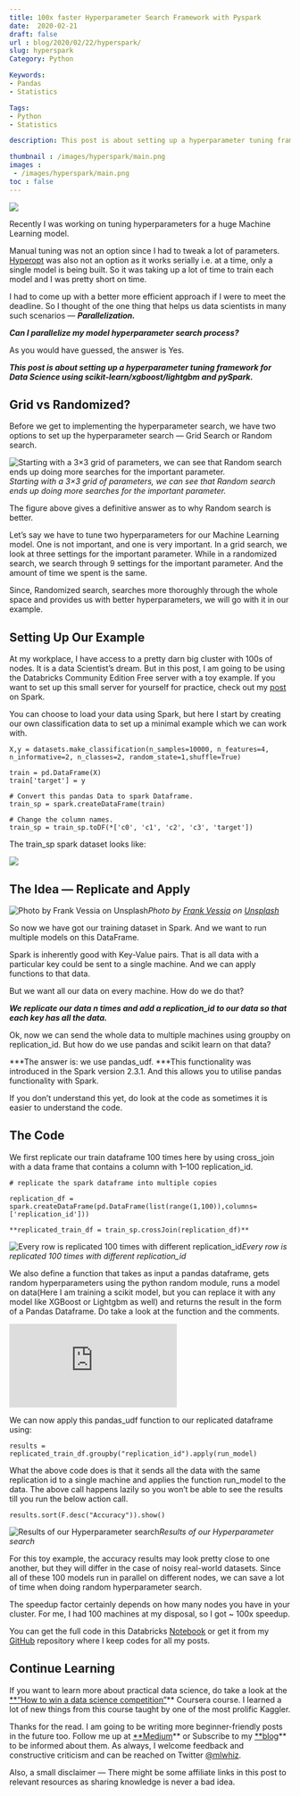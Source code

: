 ```yaml
---
title: 100x faster Hyperparameter Search Framework with Pyspark
date:  2020-02-21
draft: false
url : blog/2020/02/22/hyperspark/
slug: hyperspark
Category: Python

Keywords:
- Pandas
- Statistics

Tags: 
- Python
- Statistics

description: This post is about setting up a hyperparameter tuning framework for Data Science using scikit-learn/xgboost/lightgbm and pySpark

thumbnail : /images/hyperspark/main.png
images :
 - /images/hyperspark/main.png
toc : false
---
```


![](/images/hyperspark/main.png)

Recently I was working on tuning hyperparameters for a huge Machine Learning model.

Manual tuning was not an option since I had to tweak a lot of parameters. [Hyperopt](https://towardsdatascience.com/automate-hyperparameter-tuning-for-your-models-71b18f819604) was also not an option as it works serially i.e. at a time, only a single model is being built. So it was taking up a lot of time to train each model and I was pretty short on time.

I had to come up with a better more efficient approach if I were to meet the deadline. So I thought of the one thing that helps us data scientists in many such scenarios — ***Parallelization.***

***Can I parallelize my model hyperparameter search process?***

As you would have guessed, the answer is Yes.

***This post is about setting up a hyperparameter tuning framework for Data Science using scikit-learn/xgboost/lightgbm and pySpark.***

## Grid vs Randomized?

Before we get to implementing the hyperparameter search, we have two options to set up the hyperparameter search — Grid Search or Random search.

![Starting with a 3×3 grid of parameters, we can see that Random search ends up doing more searches for the important parameter.](/images/hyperspark/0.png)*Starting with a 3×3 grid of parameters, we can see that Random search ends up doing more searches for the important parameter.*

The figure above gives a definitive answer as to why Random search is better.

Let’s say we have to tune two hyperparameters for our Machine Learning model. One is not important, and one is very important. In a grid search, we look at three settings for the important parameter. While in a randomized search, we search through 9 settings for the important parameter. And the amount of time we spent is the same.

Since, Randomized search, searches more thoroughly through the whole space and provides us with better hyperparameters, we will go with it in our example.

## Setting Up Our Example

At my workplace, I have access to a pretty darn big cluster with 100s of nodes. It is a data Scientist’s dream. But in this post, I am going to be using the Databricks Community Edition Free server with a toy example. If you want to set up this small server for yourself for practice, check out my [post](https://towardsdatascience.com/the-hitchhikers-guide-to-handle-big-data-using-spark-90b9be0fe89a) on Spark.

You can choose to load your data using Spark, but here I start by creating our own classification data to set up a minimal example which we can work with.

    X,y = datasets.make_classification(n_samples=10000, n_features=4, n_informative=2, n_classes=2, random_state=1,shuffle=True)

    train = pd.DataFrame(X)
    train['target'] = y

    # Convert this pandas Data to spark Dataframe. 
    train_sp = spark.createDataFrame(train)

    # Change the column names.
    train_sp = train_sp.toDF(*['c0', 'c1', 'c2', 'c3', 'target'])

The train_sp spark dataset looks like:

![](/images/hyperspark/1.png)

## The Idea — Replicate and Apply

![Photo by [Frank Vessia](https://unsplash.com/@frankvex?utm_source=medium&utm_medium=referral) on [Unsplash](https://unsplash.com?utm_source=medium&utm_medium=referral)](/images/hyperspark/2.png)*Photo by [Frank Vessia](https://unsplash.com/@frankvex?utm_source=medium&utm_medium=referral) on [Unsplash](https://unsplash.com?utm_source=medium&utm_medium=referral)*

So now we have got our training dataset in Spark. And we want to run multiple models on this DataFrame.

Spark is inherently good with Key-Value pairs. That is all data with a particular key could be sent to a single machine. And we can apply functions to that data.

But we want all our data on every machine. How do we do that?

***We replicate our data n times and add a replication_id to our data so that each key has all the data.***

Ok, now we can send the whole data to multiple machines using groupby on replication_id. But how do we use pandas and scikit learn on that data?

***The answer is: we use pandas_udf. ***This functionality was introduced in the Spark version 2.3.1. And this allows you to utilise pandas functionality with Spark.

If you don’t understand this yet, do look at the code as sometimes it is easier to understand the code.

## The Code

We first replicate our train dataframe 100 times here by using cross_join with a data frame that contains a column with 1–100 replication_id.

    # replicate the spark dataframe into multiple copies

    replication_df = spark.createDataFrame(pd.DataFrame(list(range(1,100)),columns=['replication_id']))

    **replicated_train_df = train_sp.crossJoin(replication_df)**

![Every row is replicated 100 times with different replication_id](/images/hyperspark/3.png)*Every row is replicated 100 times with different replication_id*

We also define a function that takes as input a pandas dataframe, gets random hyperparameters using the python random module, runs a model on data(Here I am training a scikit model, but you can replace it with any model like XGBoost or Lightgbm as well) and returns the result in the form of a Pandas Dataframe. Do take a look at the function and the comments.

<iframe src="https://medium.com/media/6712e8f8099a96c2b0c1246f538e3be1" frameborder=0></iframe>

We can now apply this pandas_udf function to our replicated dataframe using:

    results = replicated_train_df.groupby("replication_id").apply(run_model)

What the above code does is that it sends all the data with the same replication id to a single machine and applies the function run_model to the data. The above call happens lazily so you won’t be able to see the results till you run the below action call.

    results.sort(F.desc("Accuracy")).show()

![Results of our Hyperparameter search](/images/hyperspark/4.png)*Results of our Hyperparameter search*

For this toy example, the accuracy results may look pretty close to one another, but they will differ in the case of noisy real-world datasets. Since all of these 100 models run in parallel on different nodes, we can save a lot of time when doing random hyperparameter search.

The speedup factor certainly depends on how many nodes you have in your cluster. For me, I had 100 machines at my disposal, so I got ~ 100x speedup.

You can get the full code in this Databricks [Notebook](https://databricks-prod-cloudfront.cloud.databricks.com/public/4027ec902e239c93eaaa8714f173bcfc/7664398068420572/3438177909678058/3797400441762013/latest.html) or get it from my [GitHub](https://github.com/MLWhiz/data_science_blogs/tree/master/spark_hyperparams_tuning) repository where I keep codes for all my posts.

## Continue Learning

If you want to learn more about practical data science, do take a look at the [**“How to win a data science competition”](https://www.coursera.org/specializations/aml?siteID=lVarvwc5BD0-BShznKdc3CUauhfsM7_8xw&utm_content=2&utm_medium=partners&utm_source=linkshare&utm_campaign=lVarvwc5BD0)** Coursera course. I learned a lot of new things from this course taught by one of the most prolific Kaggler.

Thanks for the read. I am going to be writing more beginner-friendly posts in the future too. Follow me up at [**Medium](https://medium.com/@rahul_agarwal?source=post_page---------------------------)** or Subscribe to my [**blog](http://eepurl.com/dbQnuX?source=post_page---------------------------)** to be informed about them. As always, I welcome feedback and constructive criticism and can be reached on Twitter [@mlwhiz](https://twitter.com/MLWhiz?source=post_page---------------------------).

Also, a small disclaimer — There might be some affiliate links in this post to relevant resources as sharing knowledge is never a bad idea.
